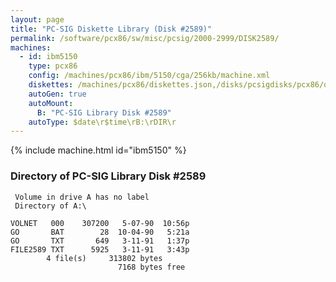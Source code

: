```yaml
---
layout: page
title: "PC-SIG Diskette Library (Disk #2589)"
permalink: /software/pcx86/sw/misc/pcsig/2000-2999/DISK2589/
machines:
  - id: ibm5150
    type: pcx86
    config: /machines/pcx86/ibm/5150/cga/256kb/machine.xml
    diskettes: /machines/pcx86/diskettes.json,/disks/pcsigdisks/pcx86/diskettes.json
    autoGen: true
    autoMount:
      B: "PC-SIG Library Disk #2589"
    autoType: $date\r$time\rB:\rDIR\r
---
```


{% include machine.html id="ibm5150" %}

### Directory of PC-SIG Library Disk #2589

     Volume in drive A has no label
     Directory of A:\

    VOLNET   000    307200   5-07-90  10:56p
    GO       BAT        28  10-04-90   5:21a
    GO       TXT       649   3-11-91   1:37p
    FILE2589 TXT      5925   3-11-91   3:43p
            4 file(s)     313802 bytes
                            7168 bytes free

